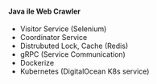 #### Java ile Web Crawler

* Visitor Service (Selenium)
* Coordinator Service
* Distrubuted Lock, Cache (Redis)
* gRPC (Service Communication)
* Dockerize
* Kubernetes (DigitalOcean K8s service)